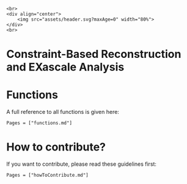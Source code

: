 ```@raw html
<br>
<div align="center">
    <img src="assets/header.svg?maxAge=0" width="80%">
</div>
<br>
```

# Constraint-Based Reconstruction and EXascale Analysis

# Functions

A full reference to all functions is given here:

```@contents
Pages = ["functions.md"]
```

# How to contribute?

If you want to contribute, please read these guidelines first:

```@contents
Pages = ["howToContribute.md"]
```